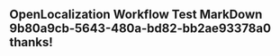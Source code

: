 <properties
ms.topic="hero-topic1"
ms.test1="hero-topic"
ms.test2="test"/>

## OpenLocalization Workflow Test MarkDown 9b80a9cb-5643-480a-bd82-bb2ae93378a0 thanks!
